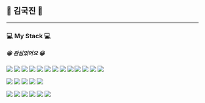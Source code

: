  ## 🌱 김국진 🌱
 --------
 

### 💻 My Stack 💻<br>

##### 😀 관심있어요 😀
<img src="https://img.shields.io/badge/HTML5-E34F26?style=flat&logo=HTML5&logoColor=white"/> <img src="https://img.shields.io/badge/CSS3-1572B6?style=flat&logo=CSS3&logoColor=white"/> <img src="https://img.shields.io/badge/JavaScript-F7DF1E?style=flat&logo=JavaScript&logoColor=white"/> <img src="https://img.shields.io/badge/TypeScript-3178C6?style=flat&logo=TypeScript&logoColor=white"/> <img src="https://img.shields.io/badge/React-61DAFB?style=flat&logo=React&logoColor=white"/> <img src="https://img.shields.io/badge/CreateReactApp-09D3AC?style=flat&logo=CreateReactApp&logoColor=white"/> 
<img src="https://img.shields.io/badge/Vue.js-4FC08D?style=flat&logo=Vue.js&logoColor=white"/> <img src="https://img.shields.io/badge/Axios-5A29E4?style=flat&logo=Axios&logoColor=white"/> <img src="https://img.shields.io/badge/Bable-F9DC3E?style=flat&logo=Babel&logoColor=white"/> <img src="https://img.shields.io/badge/ESLint-4B32C3?style=flat&logo=ESLint&logoColor=white"/> <img src="https://img.shields.io/badge/Node.js-339933?style=flat&logo=Node.js&logoColor=white"/> <img src="https://img.shields.io/badge/ts-node-3178C6?style=flat&logo=ts-node&logoColor=white"/> <img src="https://img.shields.io/badge/Express-000000?style=flat&logo=Express&logoColor=white"/> 

<img src="https://img.shields.io/badge/Git-F05032?style=flat&logo=Git&logoColor=white"/> <img src="https://img.shields.io/badge/GitHub-181717?style=flat&logo=GitHub&logoColor=white"/> <img src="https://img.shields.io/badge/GitLab-Fc6D26?style=flat&logo=GitLab&logoColor=white"/> <img src="https://img.shields.io/badge/Figma-F24E1E?style=flat&logo=Figma&logoColor=white"/> <img src="https://img.shields.io/badge/JiraSoftware-0052cc?style=flat&logo=JiraSoftware&logoColor=white"/> 



<img src="https://img.shields.io/badge/C++-00599C?style=flat&logo=C++&logoColor=white"/> <img src="https://img.shields.io/badge/CSharp-00599C?style=flat&logo=CSharp&logoColor=white"/> <img src="https://img.shields.io/badge/SpringBoot-6DB33F?style=flat&logo=Spring&logoColor=white"/> <img src="https://img.shields.io/badge/jQuery-0769AD?style=flat&logo=jQuery&logoColor=white"/> <img src="https://img.shields.io/badge/MySQL-4479A1?style=flat&logo=MySQL&logoColor=white"/> <img src="https://img.shields.io/badge/Oracle-F80000?style=flat&logo=Oracle&logoColor=white"/> 
